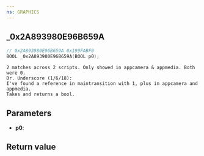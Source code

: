 ```yaml
---
ns: GRAPHICS
---
```

## _0x2A893980E96B659A

```c
// 0x2A893980E96B659A 0x199FABF0
BOOL _0x2A893980E96B659A(BOOL p0);
```

```
2 matches across 2 scripts. Only showed in appcamera & appmedia. Both were 0.  
Dr. Underscore (1/6/18):  
I've found a reference in maintransition with 1, plus in appcamera and appmedia.  
Takes and returns a bool.  
```

## Parameters
* **p0**: 

## Return value

